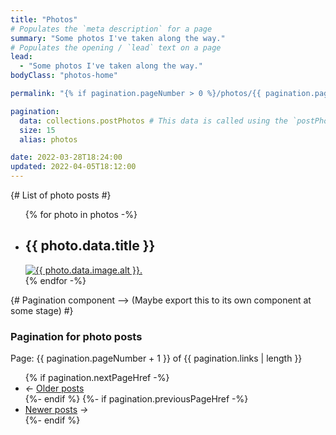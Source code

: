 ```yaml
---
title: "Photos"
# Populates the `meta description` for a page
summary: "Some photos I've taken along the way."
# Populates the opening / `lead` text on a page
lead:
  - "Some photos I've taken along the way."
bodyClass: "photos-home"

permalink: "{% if pagination.pageNumber > 0 %}/photos/{{ pagination.pageNumber + 1 }}/index.html{% else %}/photos.html{% endif %}"

pagination:
  data: collections.postPhotos # This data is called using the `postPhotos.js` collection script
  size: 15
  alias: photos

date: 2022-03-28T18:24:00
updated: 2022-04-05T18:12:00
---
```


{# List of photo posts #}
<ul role="list" class="photos__list | auto-grid | no-list">
{% for photo in photos -%}
  <li class="photos__list-item">
    <h2 class="visually-hidden">{{ photo.data.title }}</h2>
    <a href="{{ photo.url }}">
      <img src="{{ photo.data.image.src }}"
        alt="{{ photo.data.image.alt }}."
        width="{{ photo.data.image.width }}"
        height="{{ photo.data.image.height }}"
        class="obj-fit{% if photo.data.image.multiple %} icon--stacked{% endif %}"
        {%- if photo.data.image.lazyLoad %}
          loading="lazy"
          decoding="async"
        {% endif %}>
    </a>
  </li>
{% endfor -%}
</ul>

{# Pagination component --> (Maybe export this to its own component at some stage) #}
<nav class="pagination">
  <h3 class="visually-hidden">Pagination for photo posts</h3>
  <span class="visually-hidden">Page: {{ pagination.pageNumber + 1 }} of {{ pagination.links | length  }}</span>
  <ul role="list" class="pagination__list | no-list">
    {% if pagination.nextPageHref -%}
      <li class="pagination__list-item">
        <i aria-hidden="true">&larr;</i>
        <a href="{{ pagination.nextPageHref }}">Older <span class="visually-hidden">posts</span></a>
      </li>
    {%- endif %}
    {%- if pagination.previousPageHref -%}
      <li class="pagination__list-item">
        <a href="{{ pagination.previousPageHref }}">Newer <span class="visually-hidden">posts</span></a>
        <i aria-hidden="true">&rarr;</i>
      </li>
    {%- endif %}
  </ul>
</nav>
